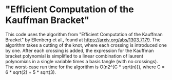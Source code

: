 # "Efficient Computation of the Kauffman Bracket"

This code uses the algorithm from "Efficient Computation of the Kauffman Bracket" by Ellenberg et al., found at https://arxiv.org/abs/1303.7179. The algorithm takes a cutting of
the knot, where each crossing is introduced one by one. After each crossing is added, the expression for the Kauffman bracket polynomial is simplified to a linear combination of
laurent polynomials in a single variable times a basis tangle (with no crossings). The worst-case run time for the algorithm is O(n2^{C * sqrt(n)}), where C = 6 * sqrt(2) + 
5 * sqrt(3).
